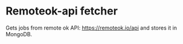 
# Remoteok-api fetcher

 Gets jobs from remote ok API: https://remoteok.io/api and stores it in MongoDB.

